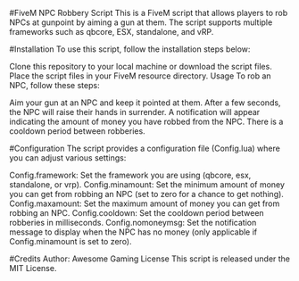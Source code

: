 #FiveM NPC Robbery Script
This is a FiveM script that allows players to rob NPCs at gunpoint by aiming a gun at them. The script supports multiple frameworks such as qbcore, ESX, standalone, and vRP.

#Installation
To use this script, follow the installation steps below:

Clone this repository to your local machine or download the script files.
Place the script files in your FiveM resource directory.
Usage
To rob an NPC, follow these steps:

Aim your gun at an NPC and keep it pointed at them.
After a few seconds, the NPC will raise their hands in surrender.
A notification will appear indicating the amount of money you have robbed from the NPC.
There is a cooldown period between robberies.

#Configuration
The script provides a configuration file (Config.lua) where you can adjust various settings:

Config.framework: Set the framework you are using (qbcore, esx, standalone, or vrp).
Config.minamount: Set the minimum amount of money you can get from robbing an NPC (set to zero for a chance to get nothing).
Config.maxamount: Set the maximum amount of money you can get from robbing an NPC.
Config.cooldown: Set the cooldown period between robberies in milliseconds.
Config.nomoneymsg: Set the notification message to display when the NPC has no money (only applicable if Config.minamount is set to zero).

#Credits
Author: Awesome Gaming
License
This script is released under the MIT License.
